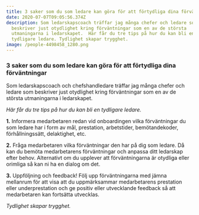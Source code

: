 ```yaml
---
title: 3 saker som du som ledare kan göra för att förtydliga dina förväntningar
date: 2020-07-07T09:05:56.374Z
description: Som ledarskapscoach träffar jag många chefer och ledare som
  beskriver just otydlighet kring förväntningar som en av de största
  utmaningarna i ledarskapet.  Här får du tre tips på hur du kan bli en
  tydligare ledare. Tydlighet skapar trygghet.
image: /people-4498458_1280.png
---
```

### **3 saker som du som ledare kan göra för att förtydliga dina förväntningar**



Som ledarskapscoach och chefshandledare träffar jag många chefer och ledare som beskriver just otydlighet kring förväntningar som en av de största utmaningarna i ledarskapet.

*Här får du tre tips på hur du kan bli en tydligare ledare.*



**1.** Informera medarbetaren redan vid onboardingen vilka förväntningar du som ledare har i form av mål, prestation, arbetstider, bemötandekoder, förhållningssätt, delaktighet, etc.

**2.** Fråga medarbetaren vilka förväntningar den har på dig som ledare. Då kan du bemöta medarbetarens förväntningar och anpassa ditt ledarskap efter behov. Alternativt om du upplever att förväntningarna är otydliga eller orimliga så kan ni ha en dialog om det.

**3.** Uppföljning och feedback! Följ upp förväntningarna med jämna mellanrum för att visa att du uppmärksammar medarbetarens prestation eller underprestation och ge positiv eller utvecklande feedback så att medarbetaren kan fortsätta utvecklas.

*Tydlighet skapar trygghet.*